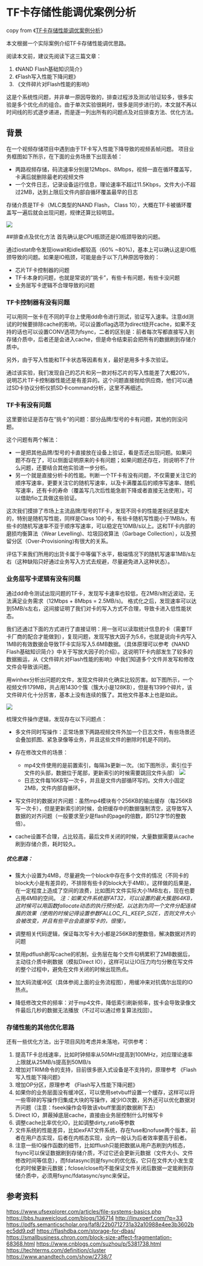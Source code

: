 # TF卡存储性能调优案例分析

copy from 《[TF卡存储性能调优案例分析](http://blog.coderhuo.tech/2020/07/21/tf_write_problem/)》

本文根据一个实际案例介绍TF卡存储性能调优思路。

阅读本文前，建议先阅读下这三篇文章：
1. 《NAND Flash基础知识简介》
2. 《Flash写入性能下降问题》
3. 《文件碎片对Flash性能的影响》


这是个系统性问题，并非单一原因导致的，排查过程涉及测试/验证较多，很多实验是多个优化点的组合。由于单次实验很耗时，很多是同步进行的，本文就不再以时间线的形式逐步递进，而是逐一列出所有的问题点及对应排查方法、优化方法。

## 背景
在一个视频存储项目中遇到由于TF卡写入性能下降导致的视频丢帧问题。 项目业务框图如下所示，在下面的业务场景下出现丢帧：

 * 两路视频存储，码流速率分别是12Mbps、8Mbps，视频一直在循环覆盖写，卡满后就删除最老的视频文件
 * 一个文件日志，记录设备运行信息，理论速率不超过11.5Kbps，文件大小不超过2MB，达到上限后文件内部自循环覆盖最早的日志

存储介质是TF卡（MLC类型的NAND Flash， Class 10），大概在TF卡被循环覆盖写一遍后就会出现问题，规律还算比较明显。

![](images/business_framework.jpg)

##排查点及优化方法
首先确认是CPU瓶颈还是IO瓶颈导致的问题。

通过iostat命令发现iowait和idle都较高（60% ~80%)，基本上可以确认这是IO瓶颈导致的问题。如果是IO瓶颈，可能是由于以下几种原因导致的：

 * 芯片TF卡控制器的问题
 * TF卡本身的问题，也就是常说的”挑卡”，有些卡有问题，有些卡没问题
 * 业务层写卡逻辑不合理导致的问题
### TF卡控制器有没有问题

可以用同一张卡在不同的平台上使用dd命令进行测试，验证写入速率。注意dd测试的时候要排除cache的影响，可以设置oflag选项为direct绕开cache，如果不支持的话也可以设置CONV选项为fsync，二者的区别是：前者每次写都直接写入到存储介质中，后者还是会进入cache，但是命令结束前会把所有的数据刷到存储介质中。

另外，由于写入性能和TF卡状态等因素有关，最好是用多卡多次验证。

通过该实验，我们发现自己的芯片和另一款对标芯片的写入性能差了大概20%，说明芯片TF卡控制器性能还是有差异的。这个问题直接抛给供应商，他们可以通过SD卡协议分析仪抓SD卡command分析，这里不再细述。

### TF卡有没有问题

这里要验证是否存在“挑卡”的问题：部分品牌/型号的卡有问题，其他的则没问题。

这个问题有两个解法：

* 一是把其他品牌/型号的卡直接放在设备上验证，看是否还出现问题。如果问题不存在了，可以侧面证明原来的卡有问题；如果问题还存在，则说明不了什么问题，还要结合其他实验进一步分析。
* 另一个就是直接分析卡的性能。判断一个TF卡有没有问题，不仅需要关注它的顺序写速率，更要关注它的随机写速率，以及卡满覆盖后的顺序写速率、随机写速率，还有卡的寿命（覆盖写几次后性能急剧下降或者直接无法使用）。可以借助fio工具做这些验证。

这次我们摸排了市场上主流品牌/型号的TF卡，发现不同卡的性能差别还是蛮大的，特别是随机写性能，同样是Class 10的卡，有些卡随机写性能小于1MB/s，有些卡的随机写速率不亚于顺序写速率，可以稳定在10MB/s以上。这和TF卡内部的磨损均衡算法（Wear Levelling)、垃圾回收算法（Garbage Collection），以及预留分区（Over-Provisioning)有很大的关系。

评估下来我们所用的出货卡属于中等偏下水平，极端情况下的随机写速率1MB/s左右（这种缺陷只好通过业务写入方式去规避，尽量避免进入这种状态）。

### 业务层写卡逻辑有没有问题

通过dd命令测试出现问题的TF卡，发现写卡速率也较低，在2MB/s附近波动，无法满足业务需求（12Mbps + 8Mbps = 2.5MB/s)。 格式化之后，发现速率可以达到5MB/s左右，这间接证明了我们对卡的写入方式不合理，导致卡进入低性能状态。

我们还通过下面的方式进行了直接证明：用一张可以读取统计信息的卡（需要TF卡厂商的配合才能做到），复现问题，发现写放大因子为5.6，也就是说向卡内写入1MB的有效数据会导致TF卡实际写入5.6MB数据。（具体原理可以参考《NAND Flash基础知识简介》中关于写放大因子的介绍）。这说明TF卡内部发生了较多的数据搬运，从《文件碎片对Flash性能的影响》中我们知道多个文件并发写和修改文件会导致该问题。

用winhex分析出问题的文件，发现文件碎片化确实比较厉害。如下图所示，一个视频文件179MB，共占用1430个簇（簇大小是128KB），但是有1399个碎片，该文件碎片化十分厉害，基本上没有连续的簇了。其他文件基本上也是如此。

![](images/video_fragment.png)

梳理文件操作逻辑，发现存在以下问题点：

* 多文件同时写操作：正常场景下两路视频文件外加一个日志文件，有些场景还会叠加抓图、紧急录像等业务，并且这些文件的删除时机是不同的。

* 存在修改文件的场景：
    * mp4文件使用的是前置索引，每隔3s更新一次。（如下图所示，索引位于文件的头部，数据位于尾部，更新索引的时候需要跳回文件头部） 
    ![](images/mp4_file.jpg)
    * 日志文件每16KB写一次卡，并且是文件内部循环写的。文件大小固定2MB，文件内部自循环。

* 写文件时的数据对齐问题：虽然mp4模块有个256KB的输出缓存（每256KB写一次卡），但是更新索引的时候，会把缓存中的数据强制清空，这导致写入数据的对齐问题（一般要求至少是flash的page的倍数，即512字节的整数倍）。

* cache设置不合理，占比较高，最后文件关闭的时候，大量数据需要从cache刷到存储介质，耗时较久。

##### 优化思路：

* 簇大小设置为4MB，尽量避免一个block中存在多个文件的情况（不同卡的block大小是有差异的，不排除有些卡的block大于4MB）。这样做的后果是，在一定程度上造成了空间的浪费，比如图片文件实际大小1MB左右，现在也要占用4MB的空间。
*注：如果文件系统是FAT32，可以设置的最大簇是64KB，这时候可以用函数fallocate动态的执行预分配，以达到为同一个文件分配连续簇的效果（使用的时候记得设置参数FALLOC_FL_KEEP_SIZE，否则文件大小会被改变，并且有些平台会直接写卡的，很慢）。*

* 调整相关代码逻辑，保证每次写卡大小都是256KB的整数倍，解决数据对齐的问题

* 禁用pdflush刷写cache的机制，业务层在每个文件句柄累积了2MB数据后，主动往介质中刷数据（模拟Direct IO），这样可以让IO压力均匀分散在写文件的整个过程中，避免在文件关闭的时候出现热点。

* 加大码流缓冲区（具体参阅上面的业务流程图），用缓冲来对抗偶尔出现的IO热点。

* 降低修改文件的频率：对于mp4文件，降低索引刷新频率，拔卡会导致录像文件最后几秒的数据无法播放（不过可以通过修复算法找回）。

### 存储性能的其他优化思路
还有一些优化方法，出于项目风险考虑并未落地，可供参考：

1. 提高TF卡总线速率，比如时钟频率从50MHz提高到100MHz，对应理论速率上限就从25MB/s提高到50MB/s
2. 增加对TRIM命令的支持，目前很多嵌入式设备是不支持的，原理参考 《Flash写入性能下降问题》
3. 增加OP分区，原理参考 《Flash写入性能下降问题》
4. 如果你的业务层面没有缓冲区，可以使用setvbuff设置一个缓存，这样可以将一些零碎的写操作归集成大块的写操作，减少IO次数，另外还可以优化数据对齐问题（注意：fseek操作会导致该vbuff里面的数据刷下去）
5. Direct IO，屏蔽掉底层cache，直接由业务层控制什么时候写卡
6. 调整cache比率优化IO，比如调整dirty_ratio等参数
7. 文件系统的性能差异，比如exFAT文件系统，存在fuse和nofuse两个版本，前者在用户态实现，后者在内核态实现，业内一般认为后者效率要高于前者。
8. 注意一些IO操作函数的细节，比如fflush只能把数据从用户态刷到内核态，fsync可以保证数据刷到存储介质，不过它还会更新元数据（文件大小、文件修改时间等信息），而fdatasync则是fsync的优化版，它只在文件大小发生变化的时候更新元数据；fclose/close均不能保证文件关闭后数据一定能刷到存储介质中，必须用fsync/fdatasync/sync来保证。

## 参考资料
https://www.ufsexplorer.com/articles/file-systems-basics.php
https://bbs.huaweicloud.com/blogs/136714
http://linuxperf.com/?p=33
https://pdfs.semanticscholar.org/faf8/22b0712731a32a10988e4ee3b3602bec5dd9.pdf
https://flashdba.com/storage-for-dbas/
https://smallbusiness.chron.com/block-size-affect-fragmentation-68368.html
https://www.cnblogs.com/suzhou/p/5381738.html
https://techterms.com/definition/cluster
https://www.anandtech.com/show/2738/7
